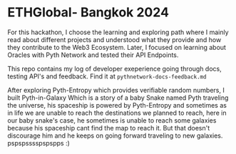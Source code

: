 # ETHGlobal- Bangkok 2024

For this hackathon, I choose the learning and exploring path where I mainly read about different projects and understood what they provide and how they contribute to the Web3 Ecosystem.
Later, I focused on learning about Oracles with Pyth Network and tested their API Endpoints. 

This repo contains my log of developer exeperience going through docs, testing API's and feedback. Find it at `pythnetwork-docs-feedback.md`

After exploring Pyth-Entropy which provides verifiable random numbers, I built Pyth-in-Galaxy
Which is a story of a baby Snake named Pyth traveling the universe, his spaceship is powered by Pyth-Entropy and sometimes as in life we are unable to reach the destinations we planned to reach, here in our baby snake's case, he sometimes is unable to reach some galaxies because his spaceship cant find the map to reach it. But that doesn't discourage him and he keeps on going forward traveling to new galaxies. pspspsssspspspps :)


